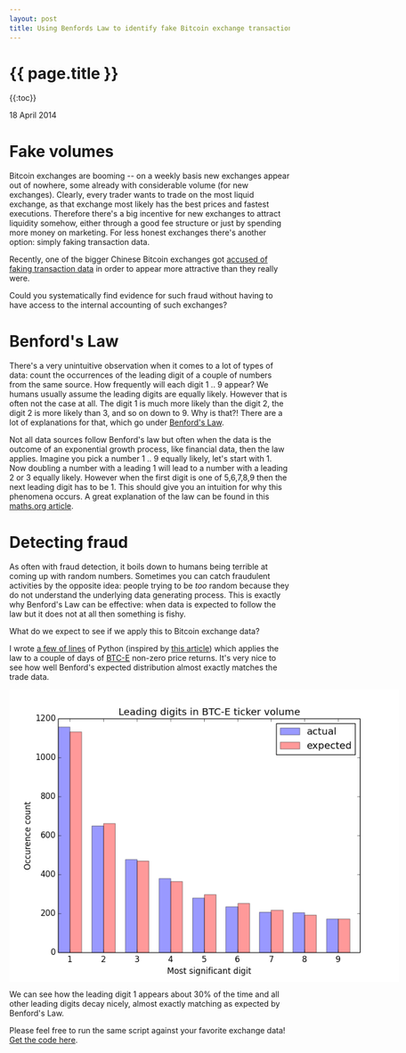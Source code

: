 ```yaml
---
layout: post
title: Using Benfords Law to identify fake Bitcoin exchange transactions
---
```


{{ page.title }}
================

{{:toc}}

<p class="meta">18 April 2014</p>

# Fake volumes

Bitcoin exchanges are booming -- on a weekly basis new exchanges appear out of nowhere, some already with considerable volume (for new exchanges). Clearly, every trader wants to trade on the most liquid exchange, as that exchange most likely has the best prices and fastest executions. Therefore there's a big incentive for new exchanges to attract liquidity somehow, either through a good fee structure or just by spending more money on marketing. For less honest exchanges there's another option: simply faking transaction data.

Recently, one of the bigger Chinese Bitcoin exchanges got <a href="http://www.coindesk.com/chinese-bitcoin-exchange-okcoin-accused-faking-trading-data/">accused of faking transaction data</a> in order to appear more attractive than they really were. 

Could you systematically find evidence for such fraud without having to have access to the internal accounting of such exchanges?

# Benford's Law

There's a very unintuitive observation when it comes to a lot of types of data: count the occurrences of the leading digit of a couple of numbers from the same source. How frequently will each digit 1 .. 9 appear? We humans usually assume the leading digits are equally likely. However that is often not the case at all. The digit 1 is much more likely than the digit 2, the digit 2 is more likely than 3, and so on down to 9. Why is that?! There are a lot of explanations for that, which go under <a href="https://en.wikipedia.org/wiki/Benford's_law">Benford's Law</a>.

Not all data sources follow Benford's law but often when the data is the outcome of an exponential growth process, like financial data, then the law applies. Imagine you pick a number 1 .. 9 equally likely, let's start with 1. Now doubling a number with a leading 1 will lead to a number with a leading 2 or 3 equally likely. However when the first digit is one of 5,6,7,8,9 then the next leading digit has to be 1. This should give you an intuition for why this phenomena occurs. A great explanation of the law can be found in this <a href="http://plus.maths.org/content/looking-out-number-one">maths.org article</a>.

# Detecting fraud

As often with fraud detection, it boils down to humans being terrible at coming up with random numbers. Sometimes you can catch fraudulent activities by the opposite idea: people trying to be _too_ random because they do not understand the underlying data generating process. This is exactly why Benford's Law can be effective: when data is expected to follow the law but it does not at all then something is fishy.

What do we expect to see if we apply this to Bitcoin exchange data?

I wrote <a href="https://github.com/jheusser/benford">a few of lines</a> of Python (inspired by <a href="http://www.johndcook.com/blog/2011/10/19/benfords-law-and-scipy/">this article</a>) which applies the law to a couple of days of <a href="http://www.btc-e.com">BTC-E</a>  non-zero price returns. It's very nice to see how well Benford's expected distribution almost exactly matches the trade data. 

<img src ="/images/btce_benford.png" alt="Benfords Law on Bitcoin returns" align="center" title="Benfords Law on Bitcoin returns" style="max-height: 700px; max-width: 700px;"></img>

We can see how the leading digit 1 appears about 30% of the time and all other leading digits decay nicely, almost exactly matching as expected by Benford's Law.

Please feel free to run the same script against your favorite exchange data! <a href="https://github.com/jheusser/benford">Get the code here</a>.

